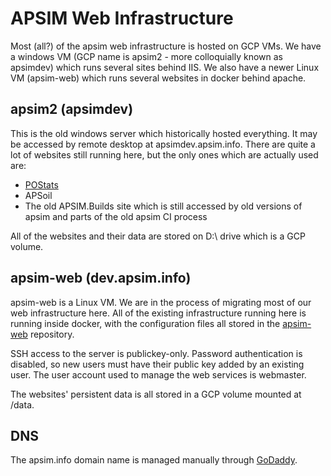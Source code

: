 # APSIM Web Infrastructure

Most (all?) of the apsim web infrastructure is hosted on GCP VMs. We have a windows VM (GCP name is apsim2 - more colloquially known as apsimdev) which runs several sites behind IIS. We also have a newer Linux VM (apsim-web) which runs several websites in docker behind apache.

## apsim2 (apsimdev)

This is the old windows server which historically hosted everything. It may be accessed by remote desktop at apsimdev.apsim.info. There are quite a lot of websites still running here, but the only ones which are actually used are:

- [POStats](POStats.md)
- APSoil
- The old APSIM.Builds site which is still accessed by old versions of apsim and parts of the old apsim CI process

All of the websites and their data are stored on D:\ drive which is a GCP volume.

## apsim-web (dev.apsim.info)

apsim-web is a Linux VM. We are in the process of migrating most of our web infrastructure here. All of the existing infrastructure running here is running inside docker, with the configuration files all stored in the [apsim-web](https://github.com/hol430/apsim-web) repository.

SSH access to the server is publickey-only. Password authentication is disabled, so new users must have their public key added by an existing user. The user account used to manage the web services is webmaster.

The websites' persistent data is all stored in a GCP volume mounted at /data.

## DNS

The apsim.info domain name is managed manually through [GoDaddy](https://www.godaddy.com/en-au).
